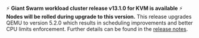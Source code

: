 :zap: **Giant Swarm workload cluster release v13.1.0 for KVM is available** :zap:
**Nodes will be rolled during upgrade to this version.**
This release upgrades QEMU to version 5.2.0 which results in scheduling improvements and better CPU limits enforcement.
Further details can be found in the [release notes](https://docs.giantswarm.io/changes/workload-cluster-releases-kvm/releases/kvm-v13.1.0/).
